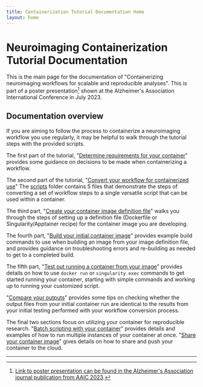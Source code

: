 ```yaml
---
title: Containerization Tutorial Documentation Home
layout: home
---
```


# Neuroimaging Containerization Tutorial Documentation

This is the main page for the documentation of "Containerizing neuroimaging workflows for scalable and reproducible analyses". This is part of a poster presentation[^1] shown at the Alzheimer's Association International Conference in July 2023.

## Documentation overview

If you are aiming to follow the process to containerize a neuroimaging workflow you use regularly, it may be helpful to walk through the tutorial steps with the provided scripts. 

The first part of the tutorial, "[Determine requirements for your container]" provides some guidance on decisions to be made when containerizing a workflow.

The second part of the tutorial, "[Convert your workflow for containerized use]"
The [scripts] folder contains 5 files that demonstrate the steps of converting a set of workflow steps to a single versatile script that can be used within a container. 

The third part, "[Create your container image definition file]" walks you through the steps of setting up a definition file (Dockerfile or Singularity/Apptainer recipe) for the container image you are developing.

The fourth part, "[Build your initial container image]" provides example build commands to use when building an image from your image definition file, and provides guidance on troubleshooting errors and re-building as needed to get to a completed build.

The fifth part, "[Test out running a container from your image]" provides details on how to use `docker run` or `singularity exec` commands to get started running your container, starting with simple commands and working up to running your customized script.

"[Compare your outputs]" provides some tips on checking whether the output files from your initial container run are identical to the results from your initial testing performed with your workflow conversion process.

The final two sections focus on utilizing your container for reproducible research. "[Batch scripting with your container]" provides details and examples of how to run multiple instances of your container at once. "[Share your container image]" gives details on how to share and push your container to the cloud. 

----

[^1]: [Link to poster presentation can be found in the Alzheimer's Association journal publication from AAIC 2023](https://alz.org).

[Determine requirements for your container]: https://sarahkeefe.github.io/documentation-test/1-determine-requirements
[scripts]: https://github.com/sarahkeefe/documentation-test/tree/main/scripts
[Convert your workflow for containerized use]: https://sarahkeefe.github.io/documentation-test/2-convert-workflow
[Create your container image definition file]: https://sarahkeefe.github.io/documentation-test/3-create-definition-file
[Build your initial container image]: https://sarahkeefe.github.io/documentation-test/build-container-image
[Test out running a container from your image]: https://sarahkeefe.github.io/documentation-test/test-running-container
[Compare your outputs]: https://sarahkeefe.github.io/documentation-test/compare-outputs
[Batch scripting with your container]: https://sarahkeefe.github.io/documentation-test/batch-scripting
[Share your container image]: https://sarahkeefe.github.io/documentation-test/share-your-container